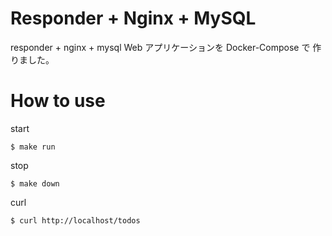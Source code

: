 # Responder + Nginx + MySQL

responder + nginx + mysql Web アプリケーションを Docker-Compose で 作りました。

# How to use

start

```
$ make run
```

stop

```
$ make down
```

curl

```
$ curl http://localhost/todos
```
